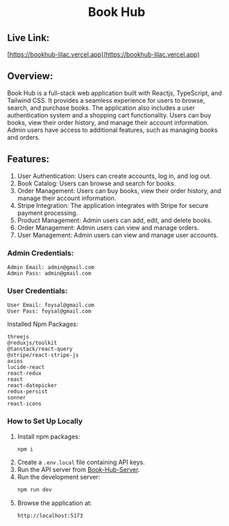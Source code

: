 
<h1 align="center">Book Hub </h1>




## Live Link:

[https://bookhub-lilac.vercel.app](https://bookhub-lilac.vercel.app)

## Overview:
Book Hub is a full-stack web application built with Reactjs, TypeScript, and Tailwind CSS. 
It provides a seamless experience for users to browse, search, and purchase books. 
The application also includes a user authentication system and a shopping cart functionality.
Users can buy books, view their order history, and manage their account information. 
Admin users have access to additional features, such as managing books and orders.



## Features:
1. User Authentication: Users can create accounts, log in, and log out.
2. Book Catalog: Users can browse and search for books.
3. Order Management: Users can buy books, view their order history, and manage their account information.
4. Stripe Integration: The application integrates with Stripe for secure payment processing.
5. Product Management: Admin users can add, edit, and delete books.
6. Order Management: Admin users can view and manage orders.
7. User Management: Admin users can view and manage user accounts.

### Admin Credentials:
```
Admin Email: admin@gmail.com
Admin Pass: admin@gmail.com
```

### User Credentials:
```
User Email: foysal@gmail.com
User Pass: foysal@gmail.com
```

Installed Npm Packages:
```
threejs
@reduxjs/toolkit
@tanstack/react-query
@stripe/react-stripe-js
axios
lucide-react
react-redux
react
react-datepicker
redux-persist
sonner
react-icons
```

### How to Set Up Locally

1. Install npm packages:
    ```sh
    npm i
    ```
2. Create a `.env.local` file containing API keys.
3. Run the API server from [Book-Hub-Server](https://github.com/younusFoysal/A4-Book-Shop-Assignment-Backend).
4. Run the development server:
    ```sh
    npm run dev
    ```
5. Browse the application at:
    ```sh
    http://localhost:5173
    ```


